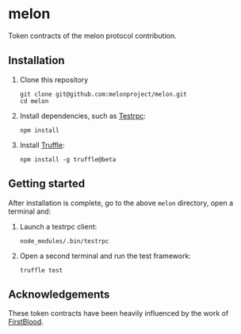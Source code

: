 # melon
Token contracts of the melon protocol contribution.

## Installation

1. Clone this repository
    ```
    git clone git@github.com:melonproject/melon.git
    cd melon
    ```
  
2. Install dependencies, such as [Testrpc](https://github.com/ethereumjs/testrpc):
    ```
    npm install
    ```

3. Install [Truffle](https://github.com/ConsenSys/truffle):
    ```
    npm install -g truffle@beta
    ```
    
## Getting started

After installation is complete, go to the above `melon` directory, open a terminal and: 

1. Launch a testrpc client: 
    ```
    node_modules/.bin/testrpc
    ```
    
2. Open a second terminal and run the test framework: 
    ```
    truffle test
    ```
    
## Acknowledgements

These token contracts have been heavily influenced by the work of [FirstBlood](https://github.com/Firstbloodio/token).
